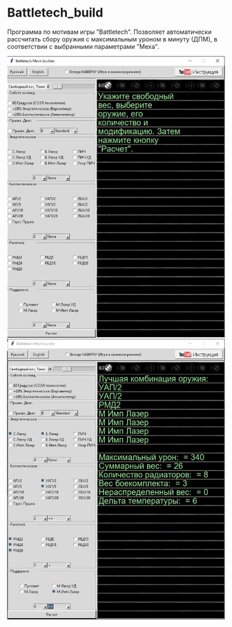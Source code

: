 # Battletech_build

Программа по мотивам игры "Battletech". Позволяет автоматически рассчитать сбору оружия с максимальным уроном в 
минуту (ДПМ), в соответствии с выбранными параметрами "Меха".

![interface_01.JPG](interface_01.JPG) ![interface_02.JPG](interface_02.JPG)
